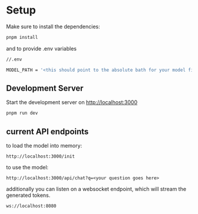 # Setup

Make sure to install the dependencies:

```bash
pnpm install
```

and to provide .env variables

```bash
//.env

MODEL_PATH = '<this should point to the absolute bath for your model file>'
```

## Development Server

Start the development server on <http://localhost:3000>

```bash
pnpm run dev
```

## current API endpoints

to load the model into memory:

```
http://localhost:3000/init
```

to use the model:

```
http://localhost:3000/api/chat?q=<your question goes here>
```

additionally you can listen on a websocket endpoint, which will stream the generated tokens.

```
ws://localhost:8080
```
